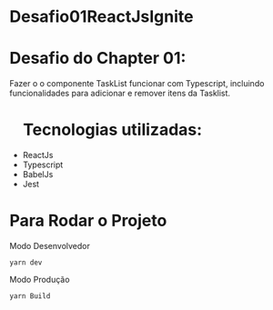 # Desafio01ReactJsIgnite

<h1>Desafio do Chapter 01:</h1>



<p>Fazer o o componente TaskList funcionar com Typescript, incluindo funcionalidades para adicionar e remover itens da Tasklist.</p>


<ul>
<h1>Tecnologias utilizadas:</h1>
<li>ReactJs</li>
<li>Typescript</li>
<li>BabelJs</li>
<li>Jest</li>
</ul>

<h1>Para Rodar o Projeto</h1>
<p>Modo Desenvolvedor</p>


```yarn dev```



<p>Modo Produção</p>

```yarn Build```







